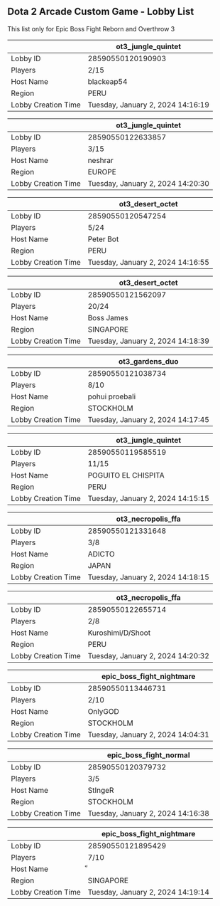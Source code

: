 ## Dota 2 Arcade Custom Game - Lobby List

This list only for Epic Boss Fight Reborn and Overthrow 3

|  | ot3_jungle_quintet |
| ------ | ------ |
| Lobby ID | 28590550120190903 |
| Players | 2/15 |
| Host Name | blackeap54 |
| Region | PERU |
| Lobby Creation Time | Tuesday, January 2, 2024 14:16:19 |


|  | ot3_jungle_quintet |
| ------ | ------ |
| Lobby ID | 28590550122633857 |
| Players | 3/15 |
| Host Name | neshrar |
| Region | EUROPE |
| Lobby Creation Time | Tuesday, January 2, 2024 14:20:30 |


|  | ot3_desert_octet |
| ------ | ------ |
| Lobby ID | 28590550120547254 |
| Players | 5/24 |
| Host Name | Peter Bot |
| Region | PERU |
| Lobby Creation Time | Tuesday, January 2, 2024 14:16:55 |


|  | ot3_desert_octet |
| ------ | ------ |
| Lobby ID | 28590550121562097 |
| Players | 20/24 |
| Host Name | Boss James |
| Region | SINGAPORE |
| Lobby Creation Time | Tuesday, January 2, 2024 14:18:39 |


|  | ot3_gardens_duo |
| ------ | ------ |
| Lobby ID | 28590550121038734 |
| Players | 8/10 |
| Host Name | pohui proebali |
| Region | STOCKHOLM |
| Lobby Creation Time | Tuesday, January 2, 2024 14:17:45 |


|  | ot3_jungle_quintet |
| ------ | ------ |
| Lobby ID | 28590550119585519 |
| Players | 11/15 |
| Host Name | POGUITO EL CHISPITA |
| Region | PERU |
| Lobby Creation Time | Tuesday, January 2, 2024 14:15:15 |


|  | ot3_necropolis_ffa |
| ------ | ------ |
| Lobby ID | 28590550121331648 |
| Players | 3/8 |
| Host Name | ADICTO |
| Region | JAPAN |
| Lobby Creation Time | Tuesday, January 2, 2024 14:18:15 |


|  | ot3_necropolis_ffa |
| ------ | ------ |
| Lobby ID | 28590550122655714 |
| Players | 2/8 |
| Host Name | Kuroshimi/D/Shoot |
| Region | PERU |
| Lobby Creation Time | Tuesday, January 2, 2024 14:20:32 |


|  | epic_boss_fight_nightmare |
| ------ | ------ |
| Lobby ID | 28590550113446731 |
| Players | 2/10 |
| Host Name | OnlyGOD |
| Region | STOCKHOLM |
| Lobby Creation Time | Tuesday, January 2, 2024 14:04:31 |


|  | epic_boss_fight_normal |
| ------ | ------ |
| Lobby ID | 28590550120379732 |
| Players | 3/5 |
| Host Name | StIngeR |
| Region | STOCKHOLM |
| Lobby Creation Time | Tuesday, January 2, 2024 14:16:38 |


|  | epic_boss_fight_nightmare |
| ------ | ------ |
| Lobby ID | 28590550121895429 |
| Players | 7/10 |
| Host Name | ็ |
| Region | SINGAPORE |
| Lobby Creation Time | Tuesday, January 2, 2024 14:19:14 |


